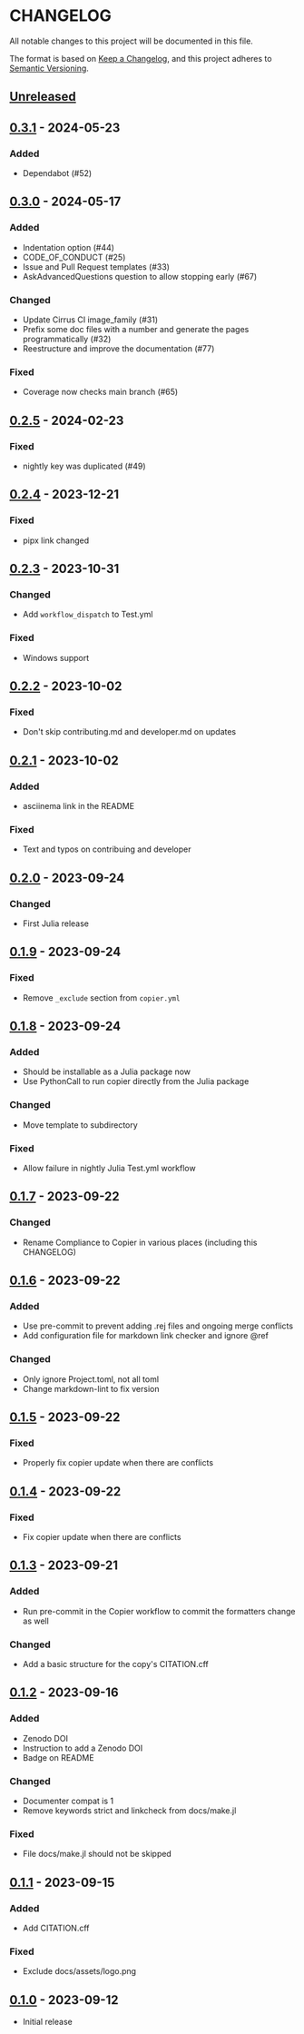 # CHANGELOG

All notable changes to this project will be documented in this file.

The format is based on [Keep a Changelog],
and this project adheres to [Semantic Versioning].

<!-- markdownlint-disable MD024 -->

## [Unreleased]

## [0.3.1] - 2024-05-23

### Added

- Dependabot (#52)

## [0.3.0] - 2024-05-17

### Added

- Indentation option (#44)
- CODE_OF_CONDUCT (#25)
- Issue and Pull Request templates (#33)
- AskAdvancedQuestions question to allow stopping early (#67)

### Changed

- Update Cirrus CI image_family (#31)
- Prefix some doc files with a number and generate the pages programmatically (#32)
- Reestructure and improve the documentation (#77)

### Fixed

- Coverage now checks main branch (#65)

## [0.2.5] - 2024-02-23

### Fixed

- nightly key was duplicated (#49)

## [0.2.4] - 2023-12-21

### Fixed

- pipx link changed

## [0.2.3] - 2023-10-31

### Changed

- Add `workflow_dispatch` to Test.yml

### Fixed

- Windows support

## [0.2.2] - 2023-10-02

### Fixed

- Don't skip contributing.md and developer.md on updates

## [0.2.1] - 2023-10-02

### Added

- asciinema link in the README

### Fixed

- Text and typos on contribuing and developer

## [0.2.0] - 2023-09-24

### Changed

- First Julia release

## [0.1.9] - 2023-09-24

### Fixed

- Remove `_exclude` section from `copier.yml`

## [0.1.8] - 2023-09-24

### Added

- Should be installable as a Julia package now
- Use PythonCall to run copier directly from the Julia package

### Changed

- Move template to subdirectory

### Fixed

- Allow failure in nightly Julia Test.yml workflow

## [0.1.7] - 2023-09-22

### Changed

- Rename Compliance to Copier in various places (including this CHANGELOG)

## [0.1.6] - 2023-09-22

### Added

- Use pre-commit to prevent adding .rej files and ongoing merge conflicts
- Add configuration file for markdown link checker and ignore @ref

### Changed

- Only ignore Project.toml, not all toml
- Change markdown-lint to fix version

## [0.1.5] - 2023-09-22

### Fixed

- Properly fix copier update when there are conflicts

## [0.1.4] - 2023-09-22

### Fixed

- Fix copier update when there are conflicts

## [0.1.3] - 2023-09-21

### Added

- Run pre-commit in the Copier workflow to commit the formatters change as well

### Changed

- Add a basic structure for the copy's CITATION.cff

## [0.1.2] - 2023-09-16

### Added

- Zenodo DOI
- Instruction to add a Zenodo DOI
- Badge on README

### Changed

- Documenter compat is 1
- Remove keywords strict and linkcheck from docs/make.jl

### Fixed

- File docs/make.jl should not be skipped

## [0.1.1] - 2023-09-15

### Added

- Add CITATION.cff

### Fixed

- Exclude docs/assets/logo.png

## [0.1.0] - 2023-09-12

- Initial release

<!-- Links -->

[keep a changelog]: https://keepachangelog.com/en/1.0.0/
[semantic versioning]: https://semver.org/spec/v2.0.0.html

<!-- Versions -->
<!-- markdown-link-check-disable -->

[unreleased]: https://github.com/abelsiqueira/COPIERTemplate.jl/compare/v0.3.1...HEAD
[0.3.1]: https://github.com/abelsiqueira/COPIERTemplate.jl/releases/tag/v0.3.1
[0.3.0]: https://github.com/abelsiqueira/COPIERTemplate.jl/releases/tag/v0.3.0
[0.2.5]: https://github.com/abelsiqueira/COPIERTemplate.jl/releases/tag/v0.2.5
[0.2.4]: https://github.com/abelsiqueira/COPIERTemplate.jl/releases/tag/v0.2.4
[0.2.3]: https://github.com/abelsiqueira/COPIERTemplate.jl/releases/tag/v0.2.3
[0.2.2]: https://github.com/abelsiqueira/COPIERTemplate.jl/releases/tag/v0.2.2
[0.2.1]: https://github.com/abelsiqueira/COPIERTemplate.jl/releases/tag/v0.2.1
[0.2.0]: https://github.com/abelsiqueira/COPIERTemplate.jl/releases/tag/v0.2.0
[0.1.9]: https://github.com/abelsiqueira/COPIERTemplate.jl/releases/tag/v0.1.9
[0.1.8]: https://github.com/abelsiqueira/COPIERTemplate.jl/releases/tag/v0.1.8
[0.1.7]: https://github.com/abelsiqueira/COPIERTemplate.jl/releases/tag/v0.1.7
[0.1.6]: https://github.com/abelsiqueira/COPIERTemplate.jl/releases/tag/v0.1.6
[0.1.5]: https://github.com/abelsiqueira/COPIERTemplate.jl/releases/tag/v0.1.5
[0.1.4]: https://github.com/abelsiqueira/COPIERTemplate.jl/releases/tag/v0.1.4
[0.1.3]: https://github.com/abelsiqueira/COPIERTemplate.jl/releases/tag/v0.1.3
[0.1.2]: https://github.com/abelsiqueira/COPIERTemplate.jl/releases/tag/v0.1.2
[0.1.1]: https://github.com/abelsiqueira/COPIERTemplate.jl/releases/tag/v0.1.1
[0.1.0]: https://github.com/abelsiqueira/COPIERTemplate.jl/releases/tag/v0.1.0
